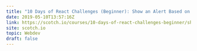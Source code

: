 ```yaml
---
title: "10 Days of React Challenges (Beginner): Show an Alert Based on an Input"
date: 2019-05-10T13:57:16Z
link: https://scotch.io/courses/10-days-of-react-challenges-beginner/show-an-alert-based-on-an-input?utm_medium=RSS&utm_source=hune
site: scotch.io
topic: Webdev
draft: false
---
```

